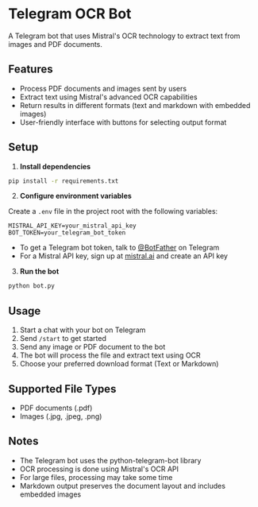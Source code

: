 # Telegram OCR Bot

A Telegram bot that uses Mistral's OCR technology to extract text from images and PDF documents.

## Features

- Process PDF documents and images sent by users
- Extract text using Mistral's advanced OCR capabilities
- Return results in different formats (text and markdown with embedded images)
- User-friendly interface with buttons for selecting output format

## Setup

1. **Install dependencies**

```bash
pip install -r requirements.txt
```

2. **Configure environment variables**

Create a `.env` file in the project root with the following variables:

```
MISTRAL_API_KEY=your_mistral_api_key
BOT_TOKEN=your_telegram_bot_token
```

- To get a Telegram bot token, talk to [@BotFather](https://t.me/BotFather) on Telegram
- For a Mistral API key, sign up at [mistral.ai](https://mistral.ai) and create an API key

3. **Run the bot**

```bash
python bot.py
```

## Usage

1. Start a chat with your bot on Telegram
2. Send `/start` to get started
3. Send any image or PDF document to the bot
4. The bot will process the file and extract text using OCR
5. Choose your preferred download format (Text or Markdown)

## Supported File Types

- PDF documents (.pdf)
- Images (.jpg, .jpeg, .png)

## Notes

- The Telegram bot uses the python-telegram-bot library
- OCR processing is done using Mistral's OCR API
- For large files, processing may take some time
- Markdown output preserves the document layout and includes embedded images 